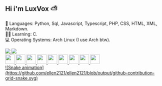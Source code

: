 ## Hi i'm LuxVox ⛅

💬 Languages: Python, Sql, Javascript, Typescript, PHP, CSS, HTML, XML, Markdown. <br>
🧑‍🎓 Learning: C. <br>
💻 Operating Systems: Arch Linux (I use Arch btw). <br>

<div>
  <a href="https://github.com/LuxVox">
  <img height="180em" src="https://github-readme-stats.vercel.app/api?username=LuxVox&show_icons=true&theme=light&include_all_commits=true&count_private=true"/>
  <img height="180em" src="https://github-readme-stats.vercel.app/api/top-langs/?username=LuxVox&layout=compact&langs_count=7&theme=light"/>
</div>
  
<div>
<img height="30" width="30" src="https://cdn.jsdelivr.net/gh/devicons/devicon/icons/c/c-original.svg"/>
<img height="30" width="30" src="https://cdn.jsdelivr.net/gh/devicons/devicon/icons/python/python-original.svg"/>
<img height="30" width="30" src="https://cdn.jsdelivr.net/gh/devicons/devicon/icons/mysql/mysql-original.svg"/>
<img height="30" width="30" src="https://cdn.jsdelivr.net/gh/devicons/devicon/icons/javascript/javascript-original.svg"/>
<img height="30" width="30" src="https://cdn.jsdelivr.net/gh/devicons/devicon/icons/typescript/typescript-original.svg"/>
<img height="30" width="30" src="https://cdn.jsdelivr.net/gh/devicons/devicon/icons/php/php-original.svg"/>
<img height="30" width="30" src="https://cdn.jsdelivr.net/gh/devicons/devicon/icons/css3/css3-original.svg"/>
<img height="30" width="30" src="https://cdn.jsdelivr.net/gh/devicons/devicon/icons/html5/html5-original.svg"/>
<img height="30" width="30" src="https://upload.wikimedia.org/wikipedia/commons/4/48/Markdown-mark.svg"/>
</div>
 ![Snake animation](https://github.com/ellen2121/ellen2121/blob/output/github-contribution-grid-snake.svg)

  
